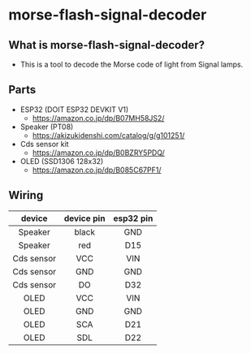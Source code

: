 # morse-flash-signal-decoder

## What is morse-flash-signal-decoder?
* This is a tool to decode the Morse code of light from Signal lamps.

## Parts
* ESP32 (DOIT ESP32 DEVKIT V1)
    * https://amazon.co.jp/dp/B07MH58JS2/
* Speaker (PT08)
    * https://akizukidenshi.com/catalog/g/g101251/
* Cds sensor kit
    * https://amazon.co.jp/dp/B0BZRY5PDQ/
* OLED (SSD1306 128x32)
    * https://amazon.co.jp/dp/B085C67PF1/

## Wiring

| device | device pin | esp32 pin |
|:------:| :--------: | :-------: |
| Speaker    | black     | GND |
| Speaker    | red       | D15 |
| Cds sensor | VCC       | VIN |
| Cds sensor | GND       | GND |
| Cds sensor | DO        | D32 |
| OLED       | VCC       | VIN |
| OLED       | GND       | GND |
| OLED       | SCA       | D21 |
| OLED       | SDL       | D22 |


